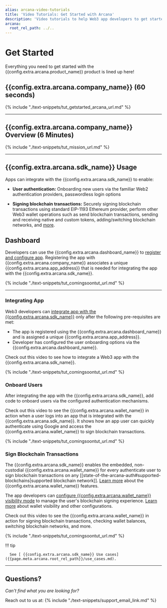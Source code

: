 ```yaml
---
alias: arcana-video-tutorials
title: 'Video Tutorials: Get Started with Arcana'
description: 'Video tutorials to help Web3 app developers to get started with Arcana Auth and learn how to register the app, integrate the app and allow users to sign blockchain transactions.'
arcana:
  root_rel_path: ../..
---
```


# Get Started

Everything you need to get started with the {{config.extra.arcana.product_name}} product is lined up here!

## {{config.extra.arcana.company_name}} (60 seconds)

{% include "./text-snippets/tut_getstarted_arcana_url.md" %}

---

## {{config.extra.arcana.company_name}} Overview (6 Minutes)

{% include "./text-snippets/tut_mission_url.md" %}

---

## {{config.extra.arcana.sdk_name}} Usage

Apps can integrate with the {{config.extra.arcana.sdk_name}} to enable:

* **User authentication:** Onboarding new users via the familiar Web2 authentication providers, passwordless login options

* **Signing blockchain transactions:** Securely signing blockchain transactions using standard EIP-1193 Ethereum provider, perform other Web3 wallet operations such as send blockchain transactions, sending and receiving native and custom tokens, adding/switching blockchain networks, and [more]({{page.meta.arcana.root_rel_path}}/concepts/anwallet/index.md).

## Dashboard

Developers can use the {{config.extra.arcana.dashboard_name}} to [register and configure app]({{page.meta.arcana.root_rel_path}}/howto/config_dapp.md). Registering the app with {{config.extra.arcana.company_name}} associates a unique {{config.extra.arcana.app_address}} that is needed for integrating the app with the {{config.extra.arcana.sdk_name}}.

{% include "./text-snippets/tut_comingsoontut_url.md" %}

---

### Integrating App

Web3 developers can [integrate app with the {{config.extra.arcana.sdk_name}}]({{page.meta.arcana.root_rel_path}}/howto/integrate_auth/index.md) only after the following pre-requisites are met:

* The app is registered using the {{config.extra.arcana.dashboard_name}} and is assigned a unique {{config.extra.arcana.app_address}}.
* Developer has configured the user onboarding options via the {{config.extra.arcana.dashboard_name}}. 

Check out this video to see how to integrate a Web3 app with the {{config.extra.arcana.sdk_name}}.

{% include "./text-snippets/tut_comingsoontut_url.md" %}

### Onboard Users

After integrating the app with the {{config.extra.arcana.sdk_name}}, add code to onboard users via the configured authentication mechanisms.

Check out this video to see the {{config.extra.arcana.wallet_name}} in action when a user logs into an app that is integrated with the {{config.extra.arcana.sdk_name}}. It shows how an app user can quickly authenticate using Google and access the {{config.extra.arcana.wallet_name}} to sign blockchain transactions. 

{% include "./text-snippets/tut_comingsoontut_url.md" %}

### Sign Blockchain Transactions

The {{config.extra.arcana.sdk_name}} enables the embedded, non-custodial {{config.extra.arcana.wallet_name}} for every authenticate user to sign blockchain transactions on any [[state-of-the-arcana-auth#supported-blockchains|supported blockchain network]]. [Learn more]({{page.meta.arcana.root_rel_path}}/concepts/anwallet/index.md) about the  {{config.extra.arcana.wallet_name}} features.

The app developers can [configure {{config.extra.arcana.wallet_name}} visibility mode]({{page.meta.arcana.root_rel_path}}/howto/arcana_wallet/config_walletvisibility.md) to manage the user's blockchain signing experience. [Learn more]({{page.meta.arcana.root_rel_path}}/concepts/anwallet/walletuimodes.md) about wallet visibility and other configurations.

Check out this video to see the  {{config.extra.arcana.wallet_name}} in action for signing blockchain transactions, checking wallet balances, switching blockchain networks, and more.

{% include "./text-snippets/tut_comingsoontut_url.md" %}

!!! tip

      See [ {{config.extra.arcana.sdk_name}} Use cases]({{page.meta.arcana.root_rel_path}}/use_cases.md).

---

## Questions?

*Can't find what you are looking for?*

Reach out to us at: {% include "./text-snippets/support_email_link.md" %}
